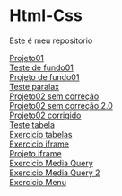 # Html-Css
 Este é meu repositorio

<a href="https://herichguedes.github.io/Html-Css/Projetos%20html%20e%20css%20modulo2/d10corrigido/index.html" target="_blank"> Projeto01 </a>
<br>
<a href="https://herichguedes.github.io/Html-Css/Projetos%20html%20e%20css%20modulo3/exercicio022/fundo007.html" target="_blank"> Teste de fundo01</a>
<br>
<a href="https://herichguedes.github.io/Html-Css/Projetos%20html%20e%20css%20modulo3/d011/index.html" target="_blank"> Projeto de fundo01</a>
<br>
<a href="https://herichguedes.github.io/Html-Css/Projetos%20html%20e%20css%20modulo3/teste-paralax/index.html" target="_blank"> Teste paralax</a>
<br>
<a href="https://herichguedes.github.io/Html-Css/Projetos%20html%20e%20css%20modulo3/d012/index.html" target="_blank"> Projeto02 sem correção </a>
<br>
<a href="https://herichguedes.github.io/Html-Css/Projetos%20html%20e%20css%20modulo3/d012-video/index.html" target="_blank"> Projeto02 sem correção 2.0 </a>
<br>
<a href="https://herichguedes.github.io/Html-Css/Projetos%20html%20e%20css%20modulo3/d012corrigido/index.html" target="_blank"> Projeto02 corrigido</a>
<br>
<a href="https://herichguedes.github.io/Html-Css/Projetos%20html%20e%20css%20modulo3/exercicio023/tabela002.html" target="_blank"> Teste tabela </a>
<br>
<a href="https://herichguedes.github.io/Html-Css/Projetos%20html%20e%20css%20modulo3/d013/index.html" target="_blank"> Exercicio tabelas </a>
<br>
<a href="https://herichguedes.github.io/Html-Css/Projetos%20html%20e%20css%20modulo4/ex024/iframe003.html" target="_blank"> Exercicio iframe</a>
<br>
<a href="https://herichguedes.github.io/Html-Css/Projetos%20html%20e%20css%20modulo4/diframe/index.html" target="_blank">Projeto iframe</a>
<br>
<a href="https://herichguedes.github.io/Html-Css/Projetos%20html%20e%20css%20modulo4/ex026/mq002/index.html" target="_blank">Exercicio Media Query</a>
<br>
<a href="https://herichguedes.github.io/Html-Css/Projetos%20html%20e%20css%20modulo4/ex026/mq004/index.html" target="_blank">Exercicio Media Query 2</a>
<br>
<a href="https://herichguedes.github.io/Html-Css/Projetos%20html%20e%20css%20modulo4/ex026/mq005/index.html" target="_blank">Exercicio Menu</a>